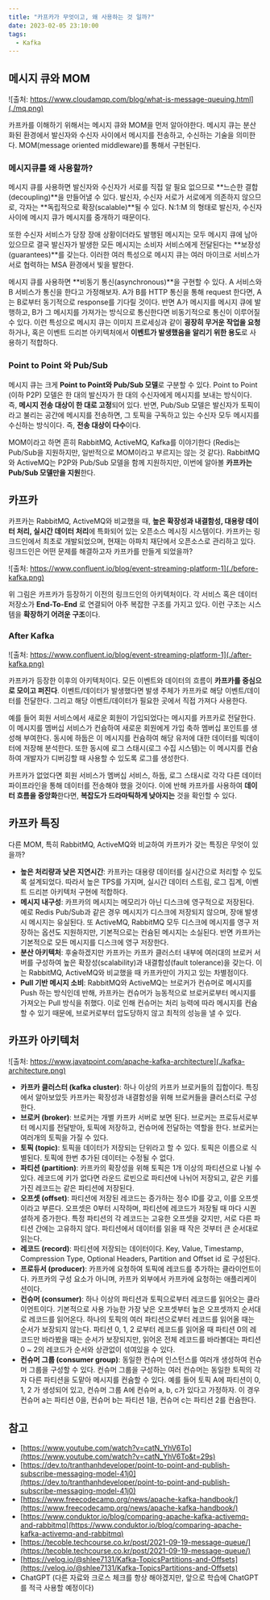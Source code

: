 ```yaml
---
title: "카프카가 무엇이고, 왜 사용하는 것 일까?"
date: 2023-02-05 23:10:00
tags:
  - Kafka
---
```


## 메시지 큐와 MOM

![출처: https://www.cloudamqp.com/blog/what-is-message-queuing.html](./mq.png)

카프카를 이해하기 위해서는 메시지 큐와 MOM을 먼저 알아야한다. 메시지 큐는 분산화된 환경에서 발신자와 수신자 사이에서 메시지를 전송하고, 수신하는 기술을 의미한다. MOM(message oriented middleware)를 통해서 구현된다.

### 메시지큐를 왜 사용할까?

메시지 큐를 사용하면 발신자와 수신자가 서로를 직접 알 필요 없으므로 **느슨한 결합(decoupling)**을 만들어낼 수 있다. 발신자, 수신자 서로가 서로에게 의존하지 않으므로, 각자는 **독립적으로 확장(scalable)**될 수 있다. N:1:M 의 형태로 발신자, 수신자 사이에 메시지 큐가 메시지를 중개하기 때문이다.

또한 수신자 서비스가 당장 장애 상황이더라도 발행된 메시지는 모두 메시지 큐에 남아있으므로 결국 발신자가 발생한 모든 메시지는 소비자 서비스에게 전달된다는 **보장성(guarantees)**를 갖는다. 이러한 여러 특성으로 메시지 큐는 여러 마이크로 서비스가 서로 협력하는 MSA 환경에서 빛을 발한다.

메시지 큐를 사용하면 **비동기 통신(asynchronous)**을 구현할 수 있다. A 서비스와 B 서비스가 통신을 한다고 가정해보자. A가 B를 HTTP 통신을 통해 request 한다면, A는 B로부터 동기적으로 response를 기다릴 것이다. 반면 A가 메시지를 메시지 큐에 발행하고, B가 그 메시지를 가져가는 방식으로 통신한다면 비동기적으로 통신이 이루어질 수 있다. 이런 특성으로 메시지 큐는 이미지 프로세싱과 같이 **굉장히 무거운 작업을 요청**하거나, 혹은 이벤트 드리븐 아키텍처에서 **이벤트가 발생했음을 알리기 위한 용도**로 사용하기 적합하다.

### Point to Point 와 Pub/Sub

메시지 큐는 크게 **Point to Point와 Pub/Sub 모델**로 구분할 수 있다. Point to Point (이하 P2P) 모델은 한 대의 발신자가 한 대의 수신자에게 메시지를 보내는 방식이다. 즉, **메시지 전송 대상이 한 대로 고정**되어 있다. 반면, Pub/Sub 모델은 발신자가 토픽이라고 불리는 공간에 메시지를 전송하면, 그 토픽을 구독하고 있는 수신자 모두 메시지를 수신하는 방식이다. 즉, **전송 대상이 다수**이다.

MOM이라고 하면 흔히 RabbitMQ, ActiveMQ, Kafka를 이야기한다 (Redis는 Pub/Sub을 지원하지만, 일반적으로 MOM이라고 부르지는 않는 것 같다). RabbitMQ와 ActiveMQ는 P2P와 Pub/Sub 모델을 함께 지원하지만, 이번에 알아볼 **카프카는 Pub/Sub 모델만을 지원**한다.

## 카프카

카프카는 RabbitMQ, ActiveMQ와 비교했을 때, **높은 확장성과 내결함성, 대용량 데이터 처리, 실시간 데이터 처리**에 특화되어 있는 오픈소스 메시징 시스템이다. 카프카는 링크드인에서 최초로 개발되었으며, 현재는 아파치 재단에서 오픈소스로 관리하고 있다. 링크드인은 어떤 문제를 해결하고자 카프카를 만들게 되었을까?

![출처: https://www.confluent.io/blog/event-streaming-platform-1](./before-kafka.png)

위 그림은 카프카가 등장하기 이전의 링크드인의 아키텍처이다. 각 서비스 혹은 데이터 저장소가 **End-To-End** 로 연결되어 아주 복잡한 구조를 가지고 있다. 이런 구조는 시스템을 **확장하기 어려운 구조**이다.

### After Kafka

![출처: https://www.confluent.io/blog/event-streaming-platform-1](./after-kafka.png)

카프카가 등장한 이후의 아키텍처이다. 모든 이벤트와 데이터의 흐름이 **카프카를 중심으로 모이고 퍼진다**. 이벤트/데이터가 발생했다면 발생 주체가 카프카로 해당 이벤트/데이터를 전달한다. 그리고 해당 이벤트/데이터가 필요한 곳에서 직접 가져다 사용한다.

예를 들어 회원 서비스에서 새로운 회원이 가입되었다는 메시지를 카프카로 전달한다. 이 메시지를 멤버십 서비스가 컨슘하여 새로운 회원에게 가입 축하 멤버십 포인트를 생성해 부여한다. 동시에 하둡은 이 메시지를 컨슘하여 해당 유저에 대한 데이터를 빅데이터에 저장해 분석한다. 또한 동시에 로그 스태시(로그 수집 시스템)는 이 메시지를 컨슘하여 개발자가 디버깅할 때 사용할 수 있도록 로그를 생성한다.

카프카가 없었다면 회원 서비스가 멤버십 서비스, 하둡, 로그 스태시로 각각 다른 데이터 파이프라인을 통해 데이터를 전송해야 했을 것이다. 이에 반해 카프카를 사용하여 **데이터 흐름을 중앙화**한다면, **복잡도가 드라마틱하게 낮아지는** 것을 확인할 수 있다.

## 카프카 특징

다른 MOM, 특히 RabbitMQ, ActiveMQ와 비교하여 카프카가 갖는 특징은 무엇이 있을까?

- **높은 처리량과 낮은 지연시간**: 카프카는 대용량 데이터를 실시간으로 처리할 수 있도록 설계되었다. 따라서 높은 TPS를 가지며, 실시간 데이터 스트림, 로그 집계, 이벤트 드리븐 아키텍처 구현에 적합하다.
- **메시지 내구성**: 카프카의 메시지는 메모리가 아닌 디스크에 영구적으로 저장된다. 예로 Redis Pub/Sub과 같은 경우 메시지가 디스크에 저장되지 않으며, 장애 발생 시 메시지는 유실된다. 또 ActiveMQ, RabbitMQ 모두 디스크에 메시지를 영구 저장하는 옵션도 지원하지만, 기본적으로는 컨슘된 메시지는 소실된다. 반면 카프카는 기본적으로 모든 메시지를 디스크에 영구 저장한다.
- **분산 아키텍처**: 후술하겠지만 카프카는 카프카 클러스터 내부에 여러대의 브로커 서버를 구성하여 높은 확장성(scalability)과 내결함성(fault tolerance)을 갖는다. 이는 RabbitMQ, ActiveMQ와 비교했을 때 카프카만이 가지고 있는 차별점이다.
- **Pull 기반 메시지 소비**: RabbitMQ와 ActiveMQ는 브로커가 컨슈머로 메시지를 Push 하는 방식인데 반해, 카프카는 컨슈머가 능동적으로 브로커로부터 메시지를 가져오는 Pull 방식을 취했다. 이로 인해 컨슈머는 처리 능력에 따라 메시지를 컨슘할 수 있기 때문에, 브로커로부터 압도당하지 않고 최적의 성능을 낼 수 있다.

## 카프카 아키텍처

![출처: https://www.javatpoint.com/apache-kafka-architecture](./kafka-architecture.png)

- **카프카 클러스터 (kafka cluster)**: 하나 이상의 카프카 브로커들의 집합이다. 특징에서 알아보았듯 카프카는 확장성과 내결함성을 위해 브로커들을 클러스터로 구성한다.
- **브로커 (broker)**: 브로커는 개별 카프카 서버로 보면 된다. 브로커는 프로듀서로부터 메시지를 전달받아, 토픽에 저장하고, 컨슈머에 전달하는 역할을 한다. 브로커는 여러개의 토픽을 가질 수 있다.
- **토픽 (topic)**: 토픽을 데이터가 저장되는 단위라고 할 수 있다. 토픽은 이름으로 식별된다. 토픽에 한번 추가된 데이터는 수정될 수 없다.
- **파티션 (partition)**: 카프카의 확장성을 위해 토픽은 1개 이상의 파티션으로 나뉠 수 있다. 레코드에 키가 없다면 라운드 로빈으로 파티션에 나뉘어 저장되고, 같은 키를 가진 레코드는 같은 파티션에 저장된다.
- **오프셋 (offset)**: 파티션에 저장된 레코드는 증가하는 정수 ID를 갖고, 이를 오프셋이라고 부른다. 오프셋은 0부터 시작하며, 파티션에 레코드가 저장될 때 마다 시퀀셜하게 증가한다. 특정 파티션의 각 레코드는 고유한 오프셋을 갖지만, 서로 다른 파티션 간에는 고유하지 않다. 파티션에서 데이터를 읽을 때 작은 것부터 큰 순서대로 읽는다.
- **레코드 (record)**: 파티션에 저장되는 데이터이다. Key, Value, Timestamp, Compression Type, Optional Headers, Partition and Offset id 로 구성된다.
- **프로듀서 (producer)**: 카프카에 요청하여 토픽에 레코드를 추가하는 클라이언트이다. 카프카의 구성 요소가 아니며, 카프카 외부에서 카프카에 요청하는 애플리케이션이다.
- **컨슈머 (consumer)**: 하나 이상의 파티션과 토픽으로부터 레코드를 읽어오는 클라이언트이다. 기본적으로 사용 가능한 가장 낮은 오프셋부터 높은 오프셋까지 순서대로 레코드를 읽어온다. 하나의 토픽의 여러 파티션으로부터 레코드를 읽어올 때는 순서가 보장되지 않는다. 파티션 0, 1, 2 로부터 레코드를 읽어올 때 파티션 0의 레코드만 바라봤을 때는 순서가 보장되지만, 읽어온 전체 레코드를 바라볼대는 파티션 0 ~ 2의 레코드가 순서와 상관없이 섞여있을 수 있다.
- **컨슈머 그룹 (consumer group)**: 동일한 컨슈머 인스턴스를 여러개 생성하여 컨슈머 그룹을 구성할 수 있다. 컨슈머 그룹을 구성하는 여러 컨슈머는 동일한 토픽의 각자 다른 파티션을 도맡아 메시지를 컨슘할 수 있다. 예를 들어 토픽 A에 파티션이 0, 1, 2 가 생성되어 있고, 컨슈머 그룹 A에 컨슈머 a, b, c가 있다고 가정하자. 이 경우 컨슈머 a는 파티션 0을, 컨슈머 b는 파티션 1을, 컨슈머 c는 파티션 2를 컨슘한다.

## 참고

- [https://www.youtube.com/watch?v=catN_YhV6To](https://www.youtube.com/watch?v=catN_YhV6To&t=29s)
- [https://dev.to/tranthanhdeveloper/point-to-point-and-publish-subscribe-messaging-model-41j0](https://dev.to/tranthanhdeveloper/point-to-point-and-publish-subscribe-messaging-model-41j0)
- [https://www.freecodecamp.org/news/apache-kafka-handbook/](https://www.freecodecamp.org/news/apache-kafka-handbook/)
- [https://www.conduktor.io/blog/comparing-apache-kafka-activemq-and-rabbitmq](https://www.conduktor.io/blog/comparing-apache-kafka-activemq-and-rabbitmq)
- [https://tecoble.techcourse.co.kr/post/2021-09-19-message-queue/](https://tecoble.techcourse.co.kr/post/2021-09-19-message-queue/)
- [https://velog.io/@shlee7131/Kafka-TopicsPartitions-and-Offsets](https://velog.io/@shlee7131/Kafka-TopicsPartitions-and-Offsets)
- ChatGPT (다른 자료와 크로스 체크를 항상 해야겠지만, 앞으로 학습에 ChatGPT를 적극 사용할 예정이다)
